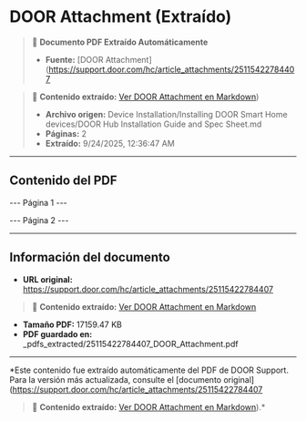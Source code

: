 # DOOR Attachment (Extraído)

> 📄 **Documento PDF Extraído Automáticamente**
> - **Fuente:** [DOOR Attachment](https://support.door.com/hc/article_attachments/25115422784407

> 📄 **Contenido extraído:** [Ver DOOR Attachment en Markdown](./25115422784407_DOOR_Attachment_extracted.md))
> - **Archivo origen:** Device Installation/Installing DOOR Smart Home devices/DOOR Hub Installation Guide and Spec Sheet.md
> - **Páginas:** 2
> - **Extraído:** 9/24/2025, 12:36:47 AM

---

## Contenido del PDF


--- Página 1 ---

--- Página 2 ---


---

## Información del documento

- **URL original:** https://support.door.com/hc/article_attachments/25115422784407

> 📄 **Contenido extraído:** [Ver DOOR Attachment en Markdown](./25115422784407_DOOR_Attachment_extracted.md)
- **Tamaño PDF:** 17159.47 KB
- **PDF guardado en:** _pdfs_extracted/25115422784407_DOOR_Attachment.pdf

---

*Este contenido fue extraído automáticamente del PDF de DOOR Support. Para la versión más actualizada, consulte el [documento original](https://support.door.com/hc/article_attachments/25115422784407

> 📄 **Contenido extraído:** [Ver DOOR Attachment en Markdown](./25115422784407_DOOR_Attachment_extracted.md)).*
